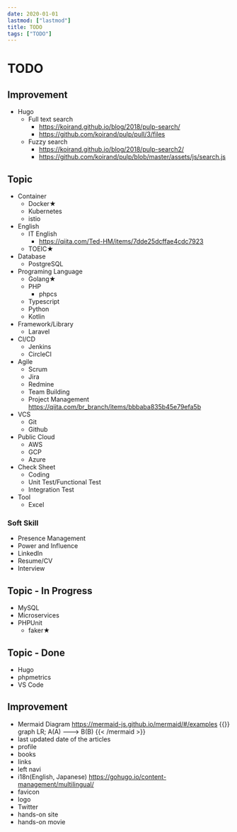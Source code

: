 ```yaml
---
date: 2020-01-01
lastmod: ["lastmod"]
title: TODO
tags: ["TODO"]
---
```


# TODO

## Improvement

* Hugo
  * Full text search
    * https://koirand.github.io/blog/2018/pulp-search/
    * https://github.com/koirand/pulp/pull/3/files
  * Fuzzy search
    * https://koirand.github.io/blog/2018/pulp-search2/
    * https://github.com/koirand/pulp/blob/master/assets/js/search.js

## Topic
* Container
  * Docker★
  * Kubernetes
  * istio
* English
  * IT English
    * https://qiita.com/Ted-HM/items/7dde25dcffae4cdc7923
  * TOEIC★
* Database
  * PostgreSQL
* Programing Language
  * Golang★
  * PHP
    * phpcs
  * Typescript
  * Python
  * Kotlin
* Framework/Library
  * Laravel
* CI/CD
  * Jenkins
  * CircleCI
* Agile
  * Scrum
  * Jira
  * Redmine
  * Team Building
  * Project Management https://qiita.com/br_branch/items/bbbaba835b45e79efa5b
* VCS
  * Git
  * Github
* Public Cloud
  * AWS
  * GCP
  * Azure
* Check Sheet
  * Coding
  * Unit Test/Functional Test
  * Integration Test
* Tool
  * Excel
### Soft Skill
* Presence Management
* Power and Influence
* LinkedIn
* Resume/CV
* Interview

## Topic - In Progress
* MySQL
* Microservices
* PHPUnit
  * faker★

## Topic - Done
* Hugo
* phpmetrics
* VS Code
## Improvement
* Mermaid Diagram https://mermaid-js.github.io/mermaid/#/examples
{{<mermaid>}}
graph LR;
  A(A) ---> B(B)
{{< /mermaid >}}
* last updated date of the articles
* profile
* books
* links
* left navi
* i18n(English, Japanese) https://gohugo.io/content-management/multilingual/
* favicon
* logo
* Twitter
* hands-on site
* hands-on movie
